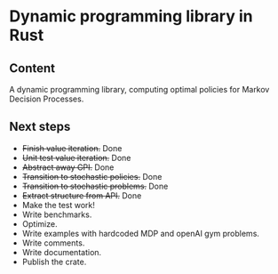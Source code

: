 # Dynamic programming library in Rust

## Content

A dynamic programming library, computing optimal policies for Markov Decision Processes.

## Next steps

* ~~Finish value iteration.~~ Done
* ~~Unit test value iteration.~~ Done
* ~~Abstract away GPI.~~ Done
* ~~Transition to stochastic policies.~~ Done
* ~~Transition to stochastic problems.~~ Done
* ~~Extract structure from API.~~ Done
* Make the test work!
* Write benchmarks.
* Optimize.
* Write examples with hardcoded MDP and openAI gym problems.
* Write comments.
* Write documentation.
* Publish the crate.
